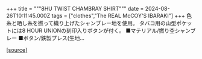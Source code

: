+++
title = """8HU TWIST CHAMBRAY SHIRT"""
date = 2024-08-26T10:11:45.000Z
tags = ["clothes","The REAL McCOY'S IBARAKI"]
+++
色糸と晒し糸を撚って織り上げたシャンブレー地を使用。 タバコ用の山型ポケットには8 HOUR UNIONの刻印入りボタンが付く。 ■マテリアル/撚り杢シャンブレー ■ボタン/鉄製プレス(生地...

[[source]](https://the-realmccoys.ocnk.net/product/425)
